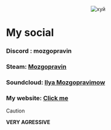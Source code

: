 <p align="center">
  <img src="https://c.tenor.com/B0RSznCrVNEAAAAC/kirigiri-kyouko-danganronpa.gif" alt="хуй">
</p>

 # My social #
### Discord : mozgopravin

### Steam: [Mozgopravin](https://steamcommunity.com/id/69Mozgopravin69/) 

### Soundcloud: [Ilya Mozgopravimow](https://soundcloud.com/mozgopravin) 

### My website: [Click me](https://mozgopravin.github.io/Integra/)
> [!CAUTION]
> __VERY AGRESSIVE__
